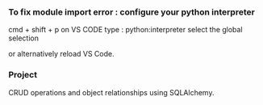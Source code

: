 ### To fix module import error : configure your python interpreter 

cmd + shift + p on VS CODE 
type : python:interpreter
select the global selection 

or alternatively 
reload VS Code.

### Project 
CRUD operations and object relationships using SQLAlchemy. 